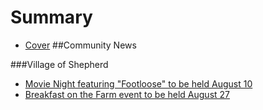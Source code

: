 # Summary

* [Cover](README.md)
##Community News

###Village of Shepherd
* [Movie Night featuring "Footloose" to be held August 10](2016-08-03-Movie-Night-featuring-“Footloose”-to-be-held-August-10.docx.md)
* [Breakfast on the Farm event to be held August 27](2016-08-04-Breakfast-on-the-Farm-event-to-be-held-August-27.docx.md)

